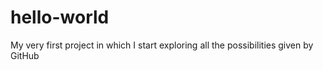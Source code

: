 # hello-world
My very first project in which I start exploring all the possibilities given by GitHub

